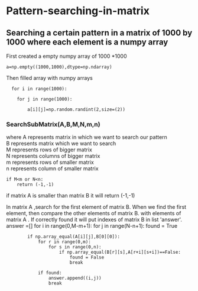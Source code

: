# Pattern-searching-in-matrix

## Searching a certain pattern in a matrix of 1000 by 1000 where each element is a numpy array 
First created a empty numpy array of 1000 *1000  

    a=np.empty((1000,1000),dtype=np.ndarray)
    
Then filled array with numpy arrays
  
      for i in range(1000):
  
        for j in range(1000):
     
            a[i][j]=np.random.randint(2,size=(2))
            
###  SearchSubMatrix(A,B,M,N,m,n)

where A represents matrix in which we want to search our pattern <br />
B represents matrix which we want to search <br />
M represents rows of bigger matrix <br />
N represents columns of bigger matrix <br />
m represents rows of smaller matrix <br />
n represents column of smaller matrix <br />

    if M<m or N<n:
        return (-1,-1)
        
if matrix A is smaller than matrix B it will return (-1,-1)

        
In matrix A ,search for the first element of matrix B. When we find the first element, then compare the other elements of matrix B. with elements of matrix A . If correctly 
found it will put indexes of matrix B in list 'answer'. 
    answer =[]
    for i in range(0,M-m+1): 
        for j in range(N-n+1):
            found = True
            
            if np.array_equal(A[i][j],B[0][0]):
                for r in range(0,m): 
                    for s in range(0,n):
                        if np.array_equal(B[r][s],A[r+i][s+i])==False:
                            found = False
                            break 

                if found:
                    answer.append((i,j))
                    break 
       



        
